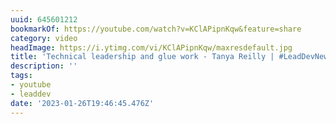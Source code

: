 ```yaml
---
uuid: 645601212
bookmarkOf: https://youtube.com/watch?v=KClAPipnKqw&feature=share
category: video
headImage: https://i.ytimg.com/vi/KClAPipnKqw/maxresdefault.jpg
title: 'Technical leadership and glue work - Tanya Reilly | #LeadDevNewYork'
description: ''
tags:
- youtube
- leaddev
date: '2023-01-26T19:46:45.476Z'
---
```



